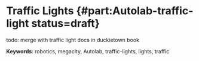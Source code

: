 # Traffic Lights {#part:Autolab-traffic-light status=draft}

todo: merge with traffic light docs in duckietown book

**Keywords**: robotics, megacity, Autolab, traffic-lights, lights, traffic
